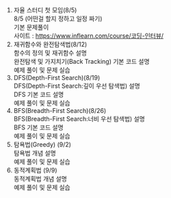 1. 자율 스터디 첫 모임(8/5)
<br>8/5 (어떤걸 할지 정하고 일정 짜기)
<br>기본 문제풀이
<br>사이트 : https://www.inflearn.com/course/코딩-인터뷰/
2. 재귀함수와 완전탐색법(8/12)
<br>함수의 정의 및 재귀함수 설명
<br>완전탐색 및 가지치기(Back Tracking) 기본 코드 설명
<br>예제 풀이 및 문제 실습
3. DFS(Depth-First Search)(8/19)
<br>DFS(Depth-First Search:깊이 우선 탐색법) 설명
<br>DFS 기본 코드 설명
<br>예제 풀이 및 문제 실습
4. BFS(Breadth-First Search)(8/26)
<br>BFS(Breadth-First Search:너비 우선 탐색법) 설명
<br>BFS 기본 코드 설명
<br>예제 풀이 및 문제 실습
5. 탐욕법(Greedy) (9/2)
<br>탐욕법 개념 설명
<br>예제 풀이 및 문제 실습
6. 동적계획법 (9/9)
<br>동적계획법 개념 설명
<br>예제 풀이 및 문제 실습
